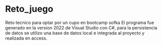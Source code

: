 # Reto_juego
Reto tecnico para optar por un cupo en bootcamp sofka
El programa fue generado en la version 2022 de Visual Studio con C#, para la persistencia de datos se utilizo una base de datos local e integrada al proyecto y realizada en access.
